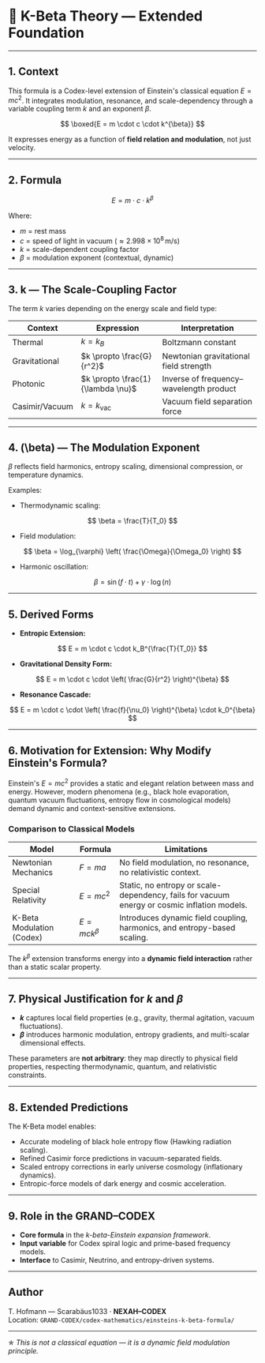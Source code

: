 # 🧮 K-Beta Theory — Extended Foundation

---

## 1. Context

This formula is a Codex-level extension of Einstein's classical equation $E = mc^2$. It integrates modulation, resonance, and scale-dependency through a variable coupling term $k$ and an exponent $\beta$.

$$
\boxed{E = m \cdot c \cdot k^{\beta}}
$$

It expresses energy as a function of **field relation and modulation**, not just velocity.

---

## 2. Formula

$$
E = m \cdot c \cdot k^{\beta}
$$

Where:

* $m$ = rest mass
* $c$ = speed of light in vacuum ($\approx 2.998 \times 10^8 \, \text{m/s}$)
* $k$ = scale-dependent coupling factor
* $\beta$ = modulation exponent (contextual, dynamic)

---

## 3. k — The Scale-Coupling Factor

The term $k$ varies depending on the energy scale and field type:

| Context        | Expression                        | Interpretation                          |
| -------------- | --------------------------------- | --------------------------------------- |
| Thermal        | $k = k_B$                         | Boltzmann constant                      |
| Gravitational  | $k \propto \frac{G}{r^2}$         | Newtonian gravitational field strength  |
| Photonic       | $k \propto \frac{1}{\lambda \nu}$ | Inverse of frequency–wavelength product |
| Casimir/Vacuum | $k = k_{\text{vac}}$              | Vacuum field separation force           |

---

## 4. \(\beta\) — The Modulation Exponent

$\beta$ reflects field harmonics, entropy scaling, dimensional compression, or temperature dynamics.

Examples:

* Thermodynamic scaling:

$$
\beta = \frac{T}{T_0}
$$

* Field modulation:

$$
\beta = \log_{\varphi} \left( \frac{\Omega}{\Omega_0} \right)
$$

* Harmonic oscillation:

$$
\beta = \sin(f \cdot t) + \gamma \cdot \log(n)
$$

---

## 5. Derived Forms

* **Entropic Extension:**

$$
E = m \cdot c \cdot k_B^{\frac{T}{T_0}}
$$

* **Gravitational Density Form:**

$$
E = m \cdot c \cdot \left( \frac{G}{r^2} \right)^{\beta}
$$

* **Resonance Cascade:**

$$
E = m \cdot c \cdot \left( \frac{f}{\nu_0} \right)^{\beta} \cdot k_0^{\beta}
$$

---

## 6. Motivation for Extension: Why Modify Einstein's Formula?

Einstein's $E = mc^2$ provides a static and elegant relation between mass and energy. However, modern phenomena (e.g., black hole evaporation, quantum vacuum fluctuations, entropy flow in cosmological models) demand dynamic and context-sensitive extensions.

### Comparison to Classical Models

| Model                        | Formula                   | Limitations                                                    |
| ---------------------------- | ------------------------- | --------------------------------------------------------------- |
| Newtonian Mechanics          | $F = ma$                  | No field modulation, no resonance, no relativistic context.      |
| Special Relativity           | $E = mc^2$                | Static, no entropy or scale-dependency, fails for vacuum energy or cosmic inflation models. |
| K-Beta Modulation (Codex)     | $E = mc k^{\beta}$        | Introduces dynamic field coupling, harmonics, and entropy-based scaling. |

The $k^{\beta}$ extension transforms energy into a **dynamic field interaction** rather than a static scalar property.

---

## 7. Physical Justification for $k$ and $\beta$

* **$k$** captures local field properties (e.g., gravity, thermal agitation, vacuum fluctuations).
* **$\beta$** introduces harmonic modulation, entropy gradients, and multi-scalar dimensional effects.

These parameters are **not arbitrary**: they map directly to physical field properties, respecting thermodynamic, quantum, and relativistic constraints.

---

## 8. Extended Predictions

The K-Beta model enables:

- Accurate modeling of black hole entropy flow (Hawking radiation scaling).
- Refined Casimir force predictions in vacuum-separated fields.
- Scaled entropy corrections in early universe cosmology (inflationary dynamics).
- Entropic-force models of dark energy and cosmic acceleration.

---

## 9. Role in the GRAND–CODEX

* **Core formula** in the *k-beta-Einstein expansion framework*.
* **Input variable** for Codex spiral logic and prime-based frequency models.
* **Interface** to Casimir, Neutrino, and entropy-driven systems.

---

## Author

T. Hofmann — Scarabäus1033 · **NEXAH–CODEX**  
Location: `GRAND-CODEX/codex-mathematics/einsteins-k-beta-formula/`

---

✯ *This is not a classical equation — it is a dynamic field modulation principle.*
